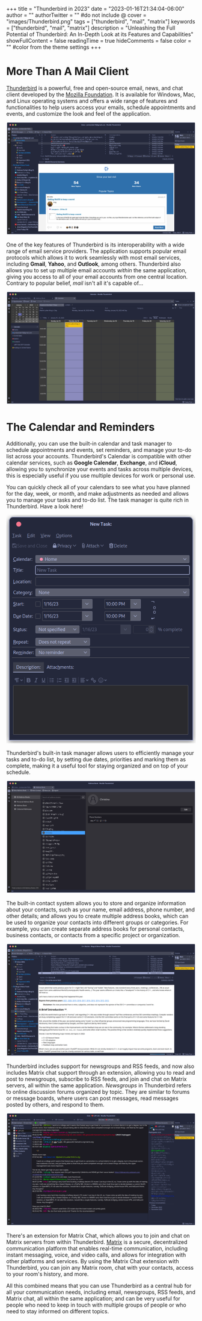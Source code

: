 +++
title = "Thunderbird in 2023"
date = "2023-01-16T21:34:04-06:00"
author = ""
authorTwitter = "" #do not include @
cover = "images/Thunderbird.png"
tags = ["thunderbird", "mail", "matrix"]
keywords = ["thunderbird", "mail", "matrix"]
description = "Unleashing the Full Potential of Thunderbird: An In-Depth Look at its Features and Capabilities"
showFullContent = false
readingTime = true
hideComments = false
color = "" #color from the theme settings
+++

# More Than A Mail Client

[Thunderbird](https://www.thunderbird.net/) is a powerful, free and open-source email, news, and chat client developed by the [Mozilla Foundation](https://foundation.mozilla.org/). It is available for Windows, Mac, and Linux operating systems and offers a wide range of features and functionalities to help users access your emails, schedule appointments and events, and customize the look and feel of the application.

![mail](images/mail.png)

One of the key features of Thunderbird is its interoperability with a wide range of email service providers. The application supports popular email protocols which allows it to work seamlessly with most email services, including **Gmail**, **Yahoo**, and **Outlook**, among others. Thunderbird also allows you to set up multiple email accounts *within* the same application, giving you access to all of your email accounts from one central location. Contrary to popular belief, *mail* isn't all it's capable of...

![calendar](images/calendar.png)

# The Calendar and Reminders

 Additionally, you can use the built-in calendar and task manager to schedule appointments and events, set reminders, and manage your to-do list across your accounts. Thunderbird's Calendar is compatible with other calendar services, such as **Google Calendar**, **Exchange**, and **iCloud**, allowing you to synchronize your events and tasks across multiple devices, this is especially useful if you use multiple devices for work or personal use.

You can quickly check all of your calendars to see what you have planned for the day, week, or month, and make adjustments as needed and allows you to manage your tasks and to-do list. The task manager is quite rich in Thunderbird. Have a look here!

![tasks](images/tasks.png)

Thunderbird's built-in task manager allows users to efficiently manage your tasks and to-do list, by setting due dates, priorities and marking them as complete, making it a useful tool for staying organized and on top of your schedule.

![contacts](images/contacts.png)

The built-in contact system allows you to store and organize information about your contacts, such as your name, email address, phone number, and other details; and allows you to create multiple address books, which can be used to organize your contacts into different groups or categories. For example, you can create separate address books for personal contacts, business contacts, or contacts from a specific project or organization.

![rss](images/rss.png)

Thunderbird includes support for newsgroups and RSS feeds, and now also includes Matrix chat support through an extension, allowing you to read and post to newsgroups, subscribe to RSS feeds, and join and chat on Matrix servers, all within the same application. *Newsgroups* in Thunderbird refers to online discussion forums organized by topic. They are similar to forums or message boards, where users can post messages, read messages posted by others, and respond to them.

![matrix](images/matrix.png)

There's an extension for Matrix Chat, which allows you to join and chat on Matrix servers from within Thunderbird. [Matrix](https://matrix.org/) is a secure, decentralized communication platform that enables real-time communication, including instant messaging, voice, and video calls, and allows for integration with other platforms and services. By using the Matrix Chat extension with Thunderbird, you can join any Matrix room, chat with your contacts, access to your room's history, and more.

All this combined means that you can use Thunderbird as a central hub for all your communication needs, including email, newsgroups, RSS feeds, and Matrix chat, all within the same application; and can be very useful for people who need to keep in touch with multiple groups of people or who need to stay informed on different topics.

